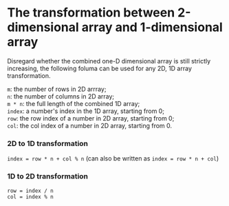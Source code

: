 # The transformation between 2-dimensional array and 1-dimensional array

Disregard whether the combined one-D dimensional array is still strictly increasing, the following foluma can be used for any 2D, 1D array transformation. 


```m```: the number of rows in 2D arrray;  
```n```: the number of columns in 2D array;  
```m * n```: the full length of the combined 1D array;  
```index```: a number's index in the 1D array, starting from 0;  
```row```: the row index of a number in 2D array, starting from 0;  
```col```: the col index of a number in 2D array, starting from 0.  

### 2D to 1D transformation
```index = row * n + col % n```  (can also be written as ```index = row * n + col```)

### 1D to 2D transformation
```row = index / n```  
```col = index % n```